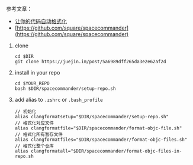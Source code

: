 参考文章：

- [让你的代码自动格式化](https://juejin.im/post/5a6989dff265da3e2e62af2d)
- [https://github.com/square/spacecommander](https://github.com/square/spacecommander)



1. clone 

 	```
 	cd $DIR
	git clone https://juejin.im/post/5a6989dff265da3e2e62af2d
 	```
 	
2. install in your repo

	```
	cd $YOUR_REPO
	bash $DIR/spacecommander/setup-repo.sh
	```
	
3. add alias to `.zshrc` or `.bash_profile`

	```
	// 初始化
	alias clangformatsetup="$DIR/spacecommander/setup-repo.sh"
	// 格式化对应文件
	alias clangformatfile="$DIR/spacecommander/format-objc-file.sh"
	// 格式化所有暂存文件
	alias clangformatfiles="$DIR/spacecommander/format-objc-files.sh"
	// 格式化整个仓库
	alias clangformatall="$DIR/spacecommander/format-objc-files-in-repo.sh

	```

